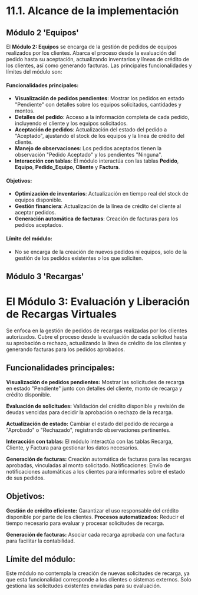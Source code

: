 # 11.1. Alcance de la implementación

## Módulo 2 'Equipos'

El **Módulo 2: Equipos** se encarga de la gestión de pedidos de equipos realizados por los clientes. Abarca el proceso desde la evaluación del pedido hasta su aceptación, actualizando inventarios y líneas de crédito de los clientes, así como generando facturas. Las principales funcionalidades y límites del módulo son:

#### Funcionalidades principales:
- **Visualización de pedidos pendientes**: Mostrar los pedidos en estado "Pendiente" con detalles sobre los equipos solicitados, cantidades y montos.
- **Detalles del pedido**: Acceso a la información completa de cada pedido, incluyendo el cliente y los equipos solicitados.
- **Aceptación de pedidos**: Actualización del estado del pedido a "Aceptado", ajustando el stock de los equipos y la línea de crédito del cliente.
- **Manejo de observaciones**: Los pedidos aceptados tienen la observación "Pedido Aceptado" y los pendientes "Ninguna".
- **Interacción con tablas**: El módulo interactúa con las tablas **Pedido**, **Equipo**, **Pedido_Equipo**, **Cliente** y **Factura**.

#### Objetivos:
- **Optimización de inventarios**: Actualización en tiempo real del stock de equipos disponible.
- **Gestión financiera**: Actualización de la línea de crédito del cliente al aceptar pedidos.
- **Generación automática de facturas**: Creación de facturas para los pedidos aceptados.


#### Límite del módulo:

- No se encarga de la creación de nuevos pedidos ni equipos, solo de la gestión de los pedidos existentes o los que soliciten.

## Módulo 3 'Recargas'

# El Módulo 3: Evaluación y Liberación de Recargas Virtuales 
Se enfoca en la gestión de pedidos de recargas realizadas por los clientes autorizados. Cubre el proceso desde la evaluación de cada solicitud hasta su aprobación o rechazo, actualizando la línea de crédito de los clientes y generando facturas para los pedidos aprobados.

## Funcionalidades principales:

**Visualización de pedidos pendientes:** Mostrar las solicitudes de recarga en estado "Pendiente" junto con detalles del cliente, monto de recarga y crédito disponible.

**Evaluación de solicitudes:** Validación del crédito disponible y revisión de deudas vencidas para decidir la aprobación o rechazo de la recarga.

**Actualización de estado:** Cambiar el estado del pedido de recarga a "Aprobado" o "Rechazado", registrando observaciones pertinentes.

**Interacción con tablas:** El módulo interactúa con las tablas Recarga, Cliente, y Factura para gestionar los datos necesarios.

**Generación de facturas:** Creación automática de facturas para las recargas aprobadas, vinculadas al monto solicitado.
Notificaciones: Envío de notificaciones automáticas a los clientes para informarles sobre el estado de sus pedidos.

## Objetivos:
**Gestión de crédito eficiente:** Garantizar el uso responsable del crédito disponible por parte de los clientes.
**Procesos automatizados:** Reducir el tiempo necesario para evaluar y procesar solicitudes de recarga.

**Generación de facturas:** Asociar cada recarga aprobada con una factura para facilitar la contabilidad.

## Límite del módulo:
Este módulo no contempla la creación de nuevas solicitudes de recarga, ya que esta funcionalidad corresponde a los clientes o sistemas externos. Solo gestiona las solicitudes existentes enviadas para su evaluación.